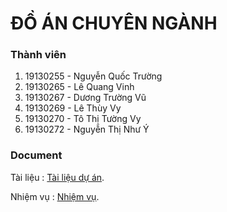# ĐỒ ÁN CHUYÊN NGÀNH

### Thành viên
1. 19130255 - Nguyễn Quốc Trường  
2. 19130265 - Lê Quang Vinh
3. 19130267 - Dương Trường Vũ
4. 19130269 - Lê Thùy Vy
5. 19130270 - Tô Thị Tường Vy
6. 19130272 - Nguyễn Thị Như Ý


### Document
Tài liệu : [Tài liệu dự án](https://docs.google.com/document/d/1ZjqLbDLy1h-r35Vldo6q48lGvM-aIo32/edit?usp=share_link&ouid=118296750039615971151&rtpof=true&sd=true).

Nhiệm vụ : [Nhiệm vụ](https://docs.google.com/spreadsheets/d/1F_ypC0Q0onUH1-iE7ReRArNh2eY7F-YO/edit?usp=share_link&ouid=118296750039615971151&rtpof=true&sd=true).
